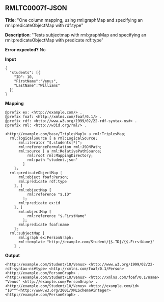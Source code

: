 ## RMLTC0007f-JSON

**Title**: "One column mapping, using rml:graphMap and specifying an rml:predicateObjectMap with rdf:type"

**Description**: "Tests subjectmap with rml:graphMap and specifying an rml:predicateObjectMap with predicate rdf:type"

**Error expected?** No

**Input**
```
{
  "students": [{
    "ID": 10,
    "FirstName":"Venus",
    "LastName":"Williams"
  }]
}

```

**Mapping**
```
@prefix ex: <http://example.com/> .
@prefix foaf: <http://xmlns.com/foaf/0.1/> .
@prefix rdf: <http://www.w3.org/1999/02/22-rdf-syntax-ns#> .
@prefix rml: <http://w3id.org/rml/> .

<http://example.com/base/TriplesMap1> a rml:TriplesMap;
  rml:logicalSource [ a rml:LogicalSource;
      rml:iterator "$.students[*]";
      rml:referenceFormulation rml:JSONPath;
      rml:source [ a rml:RelativePathSource;
          rml:root rml:MappingDirectory;
          rml:path "student.json"
        ]
    ];
  rml:predicateObjectMap [
      rml:object foaf:Person;
      rml:predicate rdf:type
    ], [
      rml:objectMap [
          rml:reference "$.ID"
        ];
      rml:predicate ex:id
    ], [
      rml:objectMap [
          rml:reference "$.FirstName"
        ];
      rml:predicate foaf:name
    ];
  rml:subjectMap [
      rml:graph ex:PersonGraph;
      rml:template "http://example.com/Student/{$.ID}/{$.FirstName}"
    ] .

```

**Output**
```
<http://example.com/Student/10/Venus> <http://www.w3.org/1999/02/22-rdf-syntax-ns#type> <http://xmlns.com/foaf/0.1/Person> <http://example.com/PersonGraph> .
<http://example.com/Student/10/Venus> <http://xmlns.com/foaf/0.1/name> "Venus" <http://example.com/PersonGraph> .
<http://example.com/Student/10/Venus> <http://example.com/id> "10"^^<http://www.w3.org/2001/XMLSchema#integer> <http://example.com/PersonGraph> .


```

